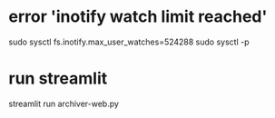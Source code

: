 
# error 'inotify watch limit reached'

sudo sysctl fs.inotify.max_user_watches=524288
sudo sysctl -p

# run streamlit
streamlit run archiver-web.py 